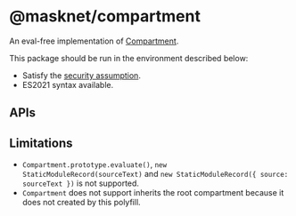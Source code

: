 # @masknet/compartment

An eval-free implementation of [Compartment](https://github.com/tc39/proposal-compartments/pull/46/files).

This package should be run in the environment described below:

-   Satisfy the [security assumption](../../README.md#security-assumptions).
-   ES2021 syntax available.

## APIs

## Limitations

-   `Compartment.prototype.evaluate()`, `new StaticModuleRecord(sourceText)` and `new StaticModuleRecord({ source: sourceText })` is not supported.
-   `Compartment` does not support inherits the root compartment because it does not created by this polyfill.
